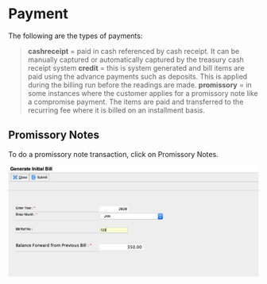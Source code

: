 <style>
.table1 th:first-child  {
	width: 100px;
}
.table1 td {
	vertical-align: top;
	font-size:11px;
}
</style>

# Payment #

The following are the types of payments:

> __cashreceipt__ = paid in cash referenced by cash receipt. It can be manually captured or automatically captured by the treasury cash receipt system
> __credit__ = this is system generated and bill items are paid using the advance payments such as deposits. This is applied during the billing run before the readings are made. 
> __promissory__ = in some instances where the customer applies for a promissory note like a compromise payment. The items are paid and transferred to the recurring fee where it is billed on an installment basis.

## Promissory Notes ##
To do a promissory note transaction, click on Promissory Notes.  


![alt text][create1]

[create1]: ./images/bill/create1.png
[create2]: ./images/bill/create2.png
[create3]: ./images/bill/create3.png
[create4]: ./images/bill/create4.png

